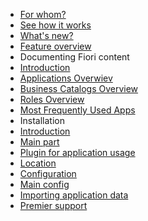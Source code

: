 - [For whom?](/about/for-whom.md)
- [See how it works](/about/demo.md)
- [What's new?](/whatsnew.md)
- [Feature overview](/featureoverview.md)
- Documenting Fiori content
 - [Introduction](/doc-cont/intro.md)
 - [Applications Overwiev](/doc-cont/applications.md)
 - [Business Catalogs Overview](/doc-cont/catalogs.md)
 - [Roles Overview](/doc-cont/roles.md)
 - [Most Frequently Used Apps](/doc-cont/most-apps.md)
- Installation
 - [Introduction](/installation-guide/intro.md)
 - [Main part](/installation-guide/guide.md)
 - [Plugin for application usage](/installation-guide/plugin.md)
 - [Location](/installation-guide/location.md)
- [Configuration](/conf/intro.md)
 - [Main config](/conf/conf.md)
- [Importing application data](/importing/intro.md)
- [Premier support](/premier-support.md)
